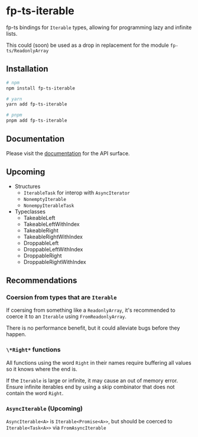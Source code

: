 # fp-ts-iterable

fp-ts bindings for `Iterable` types, allowing for programming lazy and infinite lists.

This could (soon) be used as a drop in replacement for the module `fp-ts/ReadonlyArray`

## Installation

```sh
# npm
npm install fp-ts-iterable

# yarn
yarn add fp-ts-iterable

# pnpm
pnpm add fp-ts-iterable
```

## Documentation

Please visit the [documentation](https://waynevanson.github.io/fp-ts-iterable/) for the API surface.

## Upcoming

- Structures
  - `IterableTask` for interop with `AsyncIterator`
  - `NonemptyIterable`
  - `NonempyIterableTask`
- Typeclasses
  - TakeableLeft
  - TakeableLeftWithIndex
  - TakeableRight
  - TakeableRightWithIndex
  - DroppableLeft
  - DroppableLeftWithIndex
  - DroppableRight
  - DroppableRightWithIndex

## Recommendations

### Coersion from types that are `Iterable`

If coersing from something like a `ReadonlyArray`, it's recommended to coerce it to an `Iterable` using `FromReadonlyArray`.

There is no performance benefit, but it could alleviate bugs before they happen.

### `\*Right*` functions

All functions using the word `Right` in their names require buffering all values so it knows where the end is.

If the `Iterable` is large or infinite, it may cause an out of memory error.
Ensure infinite iterables end by using a skip combinator that does not contain the word `Right`.

### `AsyncIterable` (Upcoming)

`AsyncIterable<A>` is `Iterable<Promise<A>>`, but should be coerced to `Iterable<Task<A>>` via `FromAsyncIterable`
